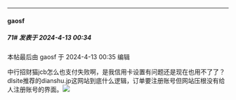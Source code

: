 ﻿
*****

####  gaosf  
##### 71#       发表于 2024-4-13 00:34

 本帖最后由 gaosf 于 2024-4-13 00:35 编辑 

中行招财猫jcb怎么也支付失败啊，是我信用卡设置有问题还是现在也用不了了？
dlsite推荐的dianshu.jp这网站到底什么逻辑，订单要注册账号但网站压根没有给人注册账号的界面。<img src="https://static.saraba1st.com/image/smiley/face2017/004.gif" referrerpolicy="no-referrer">

